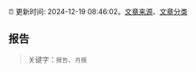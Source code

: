 :alarm_clock: 更新时间: 2024-12-19 08:46:02。[文章来源](/README.md)、[文章分类](/TAGS.md)

## 报告


> 关键字：`报告`、`月报`



